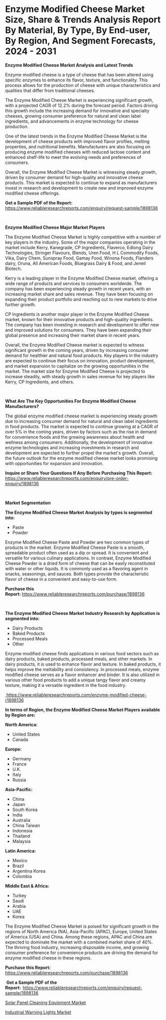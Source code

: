 <p><h1>Enzyme Modified Cheese Market Size, Share & Trends Analysis Report By Material, By Type, By End-user, By Region, And Segment Forecasts, 2024 - 2031</h1></p><p><strong>Enzyme Modified Cheese Market Analysis and Latest Trends</strong></p>
<p><p>Enzyme modified cheese is a type of cheese that has been altered using specific enzymes to enhance its flavor, texture, and functionality. This process allows for the production of cheese with unique characteristics and qualities that differ from traditional cheeses.</p><p>The Enzyme Modified Cheese Market is experiencing significant growth, with a projected CAGR of 12.2% during the forecast period. Factors driving this growth include the increasing demand for innovative and specialty cheeses, growing consumer preference for natural and clean label ingredients, and advancements in enzyme technology for cheese production.</p><p>One of the latest trends in the Enzyme Modified Cheese Market is the development of cheese products with improved flavor profiles, melting properties, and nutritional benefits. Manufacturers are also focusing on producing enzyme modified cheeses with reduced lactose content and enhanced shelf-life to meet the evolving needs and preferences of consumers.</p><p>Overall, the Enzyme Modified Cheese Market is witnessing steady growth, driven by consumer demand for high-quality and innovative cheese products. This market is expected to continue to expand as manufacturers invest in research and development to create new and improved enzyme modified cheese offerings.</p></p>
<p><strong>Get a Sample PDF of the Report:&nbsp;</strong> <a href="https://www.reliableresearchreports.com/enquiry/request-sample/1898136">https://www.reliableresearchreports.com/enquiry/request-sample/1898136</a></p>
<p>&nbsp;</p>
<p><strong>Enzyme Modified Cheese Major Market Players</strong></p>
<p><p>The Enzyme Modified Cheese Market is highly competitive with a number of key players in the industry. Some of the major companies operating in the market include Kerry, Kanegrade, CP Ingredients, Flaverco, Edlong Dairy Technologies, Stringer Flavours, Blends, Uren Food, H L Commodity Foods, Vika, Dairy Chem, Sunspray Food, Gamay Food, Winona Foods, Flanders dairy, Oruna, All American Foods, Bluegrass Dairy & Food, and Jeneil Biotech.</p><p>Kerry is a leading player in the Enzyme Modified Cheese market, offering a wide range of products and services to consumers worldwide. The company has been experiencing steady growth in recent years, with an increasing market share and sales revenue. They have been focusing on expanding their product portfolio and reaching out to new markets to drive further growth.</p><p>CP Ingredients is another major player in the Enzyme Modified Cheese market, known for their innovative products and high-quality ingredients. The company has been investing in research and development to offer new and improved solutions for consumers. They have been expanding their global presence and increasing their market share in recent years.</p><p>Overall, the Enzyme Modified Cheese market is expected to witness significant growth in the coming years, driven by increasing consumer demand for healthier and natural food products. Key players in the industry are expected to continue their focus on innovation, product development, and market expansion to capitalize on the growing opportunities in the market. The market size for Enzyme Modified Cheese is projected to increase steadily, with steady growth in sales revenue for key players like Kerry, CP Ingredients, and others.</p></p>
<p>&nbsp;</p>
<p><strong>What Are The Key Opportunities For Enzyme Modified Cheese Manufacturers?</strong></p>
<p><p>The global enzyme modified cheese market is experiencing steady growth due to increasing consumer demand for natural and clean label ingredients in food products. The market is expected to continue growing at a CAGR of over 5% in the coming years, driven by factors such as the rise in demand for convenience foods and the growing awareness about health and wellness among consumers. Additionally, the development of innovative enzyme technologies and increasing investments in research and development are expected to further propel the market's growth. Overall, the future outlook for the enzyme modified cheese market looks promising with opportunities for expansion and innovation.</p></p>
<p><strong>Inquire or Share Your Questions If Any Before Purchasing This Report:</strong> <a href="https://www.reliableresearchreports.com/enquiry/pre-order-enquiry/1898136">https://www.reliableresearchreports.com/enquiry/pre-order-enquiry/1898136</a></p>
<p>&nbsp;</p>
<p><strong>Market Segmentation</strong></p>
<p><strong>The Enzyme Modified Cheese Market Analysis by types is segmented into:</strong></p>
<p><ul><li>Paste</li><li>Powder</li></ul></p>
<p><p>Enzyme Modified Cheese Paste and Powder are two common types of products in the market. Enzyme Modified Cheese Paste is a smooth, spreadable product often used as a dip or spread. It is convenient and versatile for various culinary applications. In contrast, Enzyme Modified Cheese Powder is a dried form of cheese that can be easily reconstituted with water or other liquids. It is commonly used as a flavoring agent in snacks, seasonings, and sauces. Both types provide the characteristic flavor of cheese in a convenient and easy-to-use form.</p></p>
<p><strong>Purchase this Report:&nbsp;</strong><a href="https://www.reliableresearchreports.com/purchase/1898136">https://www.reliableresearchreports.com/purchase/1898136</a></p>
<p>&nbsp;</p>
<p><strong>The Enzyme Modified Cheese Market Industry Research by Application is segmented into:</strong></p>
<p><ul><li>Dairy Products</li><li>Baked Products</li><li>Processed Meals</li><li>Other</li></ul></p>
<p><p>Enzyme modified cheese finds applications in various food sectors such as dairy products, baked products, processed meals, and other markets. In dairy products, it is used to enhance flavor and texture. In baked products, it helps improve the meltability and consistency. In processed meals, enzyme modified cheese serves as a flavor enhancer and binder. It is also utilized in various other food products to add a unique tangy flavor and creamy texture, making it a versatile ingredient in the food industry.</p></p>
<p><a href="https://www.reliableresearchreports.com/enzyme-modified-cheese-r1898136">&nbsp;https://www.reliableresearchreports.com/enzyme-modified-cheese-r1898136</a></p>
<p><strong>In terms of Region, the Enzyme Modified Cheese Market Players available by Region are:</strong></p>
<p>
    <p> <strong> North America: </strong>
        <ul>
            <li>United States</li>
            <li>Canada</li>
        </ul>
        </p> 
    <p> <strong> Europe: </strong>
        <ul>
            <li>Germany</li>
            <li>France</li>
            <li>U.K.</li>
            <li>Italy</li>
            <li>Russia</li>
        </ul>
        </p> 
    <p> <strong> Asia-Pacific: </strong>
        <ul>
            <li>China</li>
            <li>Japan</li>
            <li>South Korea</li>
            <li>India</li>
            <li>Australia</li>
            <li>China Taiwan</li>
            <li>Indonesia</li>
            <li>Thailand</li>
            <li>Malaysia</li>
        </ul>
        </p> 
    <p> <strong> Latin America: </strong>
        <ul>
            <li>Mexico</li>
            <li>Brazil</li>
            <li>Argentina Korea</li>
            <li>Colombia</li>
        </ul>
        </p> 
    <p> <strong> Middle East & Africa: </strong>
        <ul>
            <li>Turkey</li>
            <li>Saudi</li>
            <li>Arabia</li>
            <li>UAE</li>
            <li>Korea</li>
        </ul>
    </p>
    </p>
<p><p>The Enzyme Modified Cheese Market is poised for significant growth in the regions of North America (NA), Asia-Pacific (APAC), Europe, United States of America (USA) and China. Among these regions, APAC and China are expected to dominate the market with a combined market share of 40%. The thriving food industry, increasing disposable income, and growing consumer preference for convenience products are driving the demand for enzyme modified cheese in these regions.</p></p>
<p><strong>Purchase this Report: </strong><a href="https://www.reliableresearchreports.com/purchase/1898136">https://www.reliableresearchreports.com/purchase/1898136</a></p>
<p>&nbsp;<strong>Get a Sample PDF of the Report:&nbsp;&nbsp;</strong><a href="https://www.reliableresearchreports.com/enquiry/request-sample/1898136">https://www.reliableresearchreports.com/enquiry/request-sample/1898136</a></p>
<p><strong></strong></p>
<p><p><a href="https://medium.com/@fmetapro/solar-panel-cleaning-equipment-market-size-is-growing-at-cagr-of-5-5-bfa38bf0b6e4">Solar Panel Cleaning Equipment Market</a></p><p><a href="https://medium.com/@caigithemay20/industrial-warning-lights-market-size-share-trends-analysis-report-by-end-use-oil-and-gas-d708d31a164a">Industrial Warning Lights Market</a></p></p>